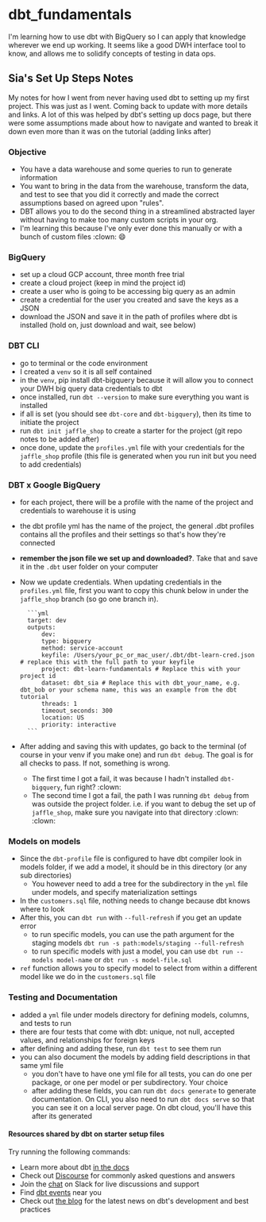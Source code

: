 # dbt_fundamentals

I'm learning how to use dbt with BigQuery so I can apply that knowledge wherever we end up working. It seems like a good DWH interface tool to know, and allows me to solidify concepts of testing in data ops.

## Sia's Set Up Steps Notes

My notes for how I went from never having used dbt to setting up my first project. This was just as I went. Coming back to update with more details and links. A lot of this was helped by dbt's setting up docs page, but there were some assumptions made about how to navigate and wanted to break it down even more than it was on the tutorial (adding links after)

### Objective

- You have a data warehouse and some queries to run to generate information
- You want to bring in the data from the warehouse, transform the data, and test to see that you did it correctly and made the correct assumptions based on agreed upon "rules".
- DBT allows you to do the second thing in a streamlined abstracted layer without having to make too many custom scripts in your org.
- I'm learning this because I've only ever done this manually or with a bunch of custom files :clown: :smile:

### BigQuery

- set up a cloud GCP account, three month free trial
- create a cloud project (keep in mind the project id)
- create a user who is going to be accessing big query as an admin
- create a credential for the user you created and save the keys as a JSON
- download the JSON and save it in the path of profiles where dbt is installed (hold on, just download and wait, see below)

### DBT CLI

- go to terminal or the code environment
- I created a `venv` so it is all self contained
- in the `venv`, pip install dbt-bigquery because it will allow you to connect your DWH big query data credentials to dbt
- once installed, run `dbt --version` to make sure everything you want is installed
- if all is set (you should see `dbt-core` and `dbt-bigquery`), then its time to initiate the project
- run `dbt init jaffle_shop` to create a starter for the project (git repo notes to be added after)
- once done, update the `profiles.yml` file with your credentials for the `jaffle_shop` profile (this file is generated when you run init but you need to add credentials)

### DBT x Google BigQuery

- for each project, there will be a profile with the name of the project and credentials to warehouse it is using
- the dbt profile yml has the name of the project, the general .dbt profiles contains all the profiles and their settings so that's how they're connected
- **remember the json file we set up and downloaded?**. Take that and save it in the `.dbt` user folder on your computer
- Now we update credentials. When updating credentials in the `profiles.yml` file, first you want to copy this chunk below in under the `jaffle_shop` branch (so go one branch in).

        ```yml
        target: dev
        outputs:
            dev:
            type: bigquery
            method: service-account
            keyfile: /Users/your_pc_or_mac_user/.dbt/dbt-learn-cred.json # replace this with the full path to your keyfile
            project: dbt-learn-fundamentals # Replace this with your project id
            dataset: dbt_sia # Replace this with dbt_your_name, e.g. dbt_bob or your schema name, this was an example from the dbt tutorial
            threads: 1
            timeout_seconds: 300
            location: US
            priority: interactive
        ```
- After adding and saving this with updates, go back to the terminal (of course in your venv if you make one) and run `dbt debug`. The goal is for all checks to pass. If not, something is wrong.
  - The first time I got a fail, it was because I hadn't installed `dbt-bigquery`, fun right? :clown:
  - The second time I got a fail, the path I was running `dbt debug` from was outside the project folder. i.e. if you want to debug the set up of `jaffle_shop`, make sure you navigate into that directory :clown: :clown:

### Models on models

- Since the `dbt-profile` file is configured to have dbt compiler look in models folder, if we add a model, it should be in this directory (or any sub directories)
  - You however need to add a tree for the subdirectory in the `yml` file under models, and specify materialization settings
- In the `customers.sql` file, nothing needs to change because dbt knows where to look
- After this, you can `dbt run` with `--full-refresh` if you get an update error
  - to run specific models, you can use the path argument for the staging models `dbt run -s path:models/staging --full-refresh`
  - to run specific models with just a model, you can use `dbt run --models model-name` or `dbt run -s model-file.sql`
- `ref` function allows you to specify model to select from within a different model like we do in the `customers.sql` file

### Testing and Documentation

- added a `yml` file under models directory for defining models, columns, and tests to run
- there are four tests that come with dbt: unique, not null, accepted values, and relationships for foreign keys
- after defining and adding these, run `dbt test` to see them run
- you can also document the models by adding field descriptions in that same yml file
  - you don't have to have one yml file for all tests, you can do one per package, or one per model or per subdirectory. Your choice
  - after adding these fields, you can run `dbt docs generate` to generate documentation. On CLI, you also need to run `dbt docs serve` so that you can see it on a local server page. On dbt cloud, you'll have this after its generated

#### Resources shared by dbt on starter setup files

Try running the following commands:

- Learn more about dbt [in the docs](https://docs.getdbt.com/docs/introduction)
- Check out [Discourse](https://discourse.getdbt.com/) for commonly asked questions and answers
- Join the [chat](https://community.getdbt.com/) on Slack for live discussions and support
- Find [dbt events](https://events.getdbt.com) near you
- Check out [the blog](https://blog.getdbt.com/) for the latest news on dbt's development and best practices
